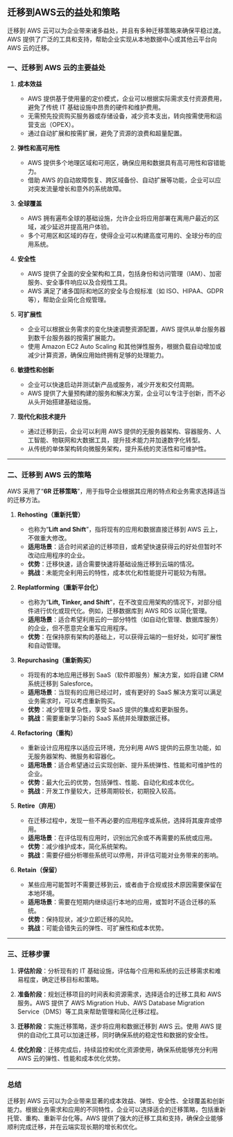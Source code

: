## 迁移到AWS云的益处和策略

迁移到 AWS 云可以为企业带来诸多益处，并且有多种迁移策略来确保平稳过渡。AWS 提供了广泛的工具和支持，帮助企业实现从本地数据中心或其他云平台向 AWS 云的迁移。

### 一、迁移到 AWS 云的主要益处

1. **成本效益**
   - AWS 提供基于使用量的定价模式，企业可以根据实际需求支付资源费用，避免了传统 IT 基础设施中昂贵的硬件和维护费用。
   - 无需预先投资购买服务器或存储设备，减少资本支出，转向按需使用和运营支出（OPEX）。
   - 通过自动扩展和按需扩展，避免了资源的浪费和超量配置。

2. **弹性和高可用性**
   - AWS 提供多个地理区域和可用区，确保应用和数据具有高可用性和容错能力。
   - 借助 AWS 的自动故障恢复、跨区域备份、自动扩展等功能，企业可以应对突发流量增长和意外的系统故障。

3. **全球覆盖**
   - AWS 拥有遍布全球的基础设施，允许企业将应用部署在离用户最近的区域，减少延迟并提高用户体验。
   - 多个可用区和区域的存在，使得企业可以构建高度可用的、全球分布的应用系统。

4. **安全性**
   - AWS 提供了全面的安全架构和工具，包括身份和访问管理（IAM）、加密服务、安全事件响应以及合规性工具。
   - AWS 满足了诸多国际和地区的安全与合规标准（如 ISO、HIPAA、GDPR 等），帮助企业简化合规管理。

5. **可扩展性**
   - 企业可以根据业务需求的变化快速调整资源配置，AWS 提供从单台服务器到数千台服务器的按需扩展能力。
   - 使用 Amazon EC2 Auto Scaling 和其他弹性服务，根据负载自动增加或减少计算资源，确保应用始终拥有足够的处理能力。

6. **敏捷性和创新**
   - 企业可以快速启动并测试新产品或服务，减少开发和交付周期。
   - AWS 提供了大量预构建的服务和解决方案，企业可以专注于创新，而不必从头开始搭建基础设施。

7. **现代化和技术提升**
   - 通过迁移到云，企业可以利用 AWS 提供的无服务器架构、容器服务、人工智能、物联网和大数据工具，提升技术能力并加速数字化转型。
   - 从传统的单体架构转向微服务架构，提升系统的灵活性和可维护性。

---

### 二、迁移到 AWS 云的策略

AWS 采用了“**6R 迁移策略**”，用于指导企业根据其应用的特点和业务需求选择适当的迁移方法。

1. **Rehosting（重新托管）**
   - 也称为“**Lift and Shift**”，指将现有的应用和数据直接迁移到 AWS 云上，不做重大修改。
   - **适用场景**：适合时间紧迫的迁移项目，或希望快速获得云的好处但暂时不改动应用程序的企业。
   - **优势**：迁移快速，适合需要快速将基础设施迁移到云端的情况。
   - **挑战**：未能完全利用云的特性，成本优化和性能提升可能较为有限。

2. **Replatforming（重新平台化）**
   - 也称为“**Lift, Tinker, and Shift**”，在不改变应用架构的情况下，对部分组件进行优化或现代化。例如，迁移数据库到 AWS RDS 以简化管理。
   - **适用场景**：适合希望利用云的一部分特性（如自动化管理、数据库服务）的企业，但不愿意完全重写应用程序。
   - **优势**：在保持原有架构的基础上，可以获得云端的一些好处，如可扩展性和自动管理。

3. **Repurchasing（重新购买）**
   - 将现有的本地应用迁移到 SaaS（软件即服务）解决方案，如将自建 CRM 系统迁移到 Salesforce。
   - **适用场景**：当现有的应用已经过时，或有更好的 SaaS 解决方案可以满足业务需求时，可以考虑重新购买。
   - **优势**：减少管理复杂性，享受 SaaS 提供的集成和更新服务。
   - **挑战**：需要重新学习新的 SaaS 系统并处理数据迁移。

4. **Refactoring（重构）**
   - 重新设计应用程序以适应云环境，充分利用 AWS 提供的云原生功能，如无服务器架构、微服务和容器化。
   - **适用场景**：适合希望通过云实现创新、提升系统弹性、性能和可维护性的企业。
   - **优势**：最大化云的优势，包括弹性、性能、自动化和成本优化。
   - **挑战**：开发工作量较大，迁移周期较长，初期投入较高。

5. **Retire（弃用）**
   - 在迁移过程中，发现一些不再必要的应用程序或系统，选择将其废弃或停用。
   - **适用场景**：在评估现有应用时，识别出冗余或不再需要的系统或应用。
   - **优势**：减少维护成本，简化系统架构。
   - **挑战**：需要仔细分析哪些系统可以停用，并评估可能对业务带来的影响。

6. **Retain（保留）**
   - 某些应用可能暂时不需要迁移到云，或者由于合规或技术原因需要保留在本地环境。
   - **适用场景**：需要在短期内继续运行本地的应用，或暂时不适合迁移的系统。
   - **优势**：保持现状，减少立即迁移的风险。
   - **挑战**：可能会错失云的弹性、可扩展性和成本优势。

---

### 三、迁移步骤

1. **评估阶段**：分析现有的 IT 基础设施，评估每个应用和系统的云迁移需求和难易程度，确定迁移目标和策略。
   
2. **准备阶段**：规划迁移项目的时间表和资源需求，选择适合的迁移工具和 AWS 服务。AWS 提供了 AWS Migration Hub、AWS Database Migration Service（DMS）等工具来帮助管理和简化迁移过程。

3. **迁移阶段**：实施迁移策略，逐步将应用和数据迁移到 AWS 云。使用 AWS 提供的自动化工具可以加速迁移，同时确保系统的稳定性和数据的安全性。

4. **优化阶段**：迁移完成后，持续监控和优化资源使用，确保系统能够充分利用 AWS 云的弹性、性能和成本优化优势。

---

### 总结
迁移到 AWS 云可以为企业带来显著的成本效益、弹性、安全性、全球覆盖和创新能力。根据业务需求和应用的不同特性，企业可以选择适合的迁移策略，包括重新托管、重构、重新平台化等。AWS 提供了强大的迁移工具和支持，确保企业能够顺利完成迁移，并在云端实现长期的增长和优化。